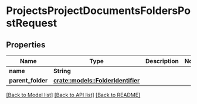 # ProjectsProjectDocumentsFoldersPostRequest

## Properties

Name | Type | Description | Notes
------------ | ------------- | ------------- | -------------
**name** | **String** |  | 
**parent_folder** | [**crate::models::FolderIdentifier**](FolderIdentifier.md) |  | 

[[Back to Model list]](../README.md#documentation-for-models) [[Back to API list]](../README.md#documentation-for-api-endpoints) [[Back to README]](../README.md)


